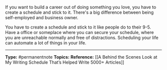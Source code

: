 If you want to build a career out of doing something you love, you have to create a schedule and stick to it. There's a big difference between being self-employed and business owner. 

You have to create a schedule and stick to it like people do to their 9-5. Have a office or someplace where you can secure your schedule, where you are unreachable normally and free of distractions. Scheduling your life can automate a lot of things in your life. 


----
**Type:** #permanentnote 
**Topics:**
**Reference:**  [[A Behind the Scenes Look at My Writing Schedule That’s Helped Write 5000+ Articles]]

